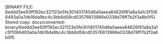 [BINARY FILE: 6eddd3ee93ff192ec321123e5fe301401740d6a0aeea84626f81a8a3a1c5f1066493a0a7db16da9bc4c3bb6d58cd03576613986e0338d78ff7b2f3a8b0f5]
Stored copy: docs/converted-binary/6eddd3ee93ff192ec321123e5fe301401740d6a0aeea84626f81a8a3a1c5f1066493a0a7db16da9bc4c3bb6d58cd03576613986e0338d78ff7b2f3a8b0f5
